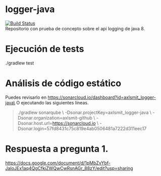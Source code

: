 # logger-java
[![Build Status](https://travis-ci.org/watson-developer-cloud/spring-boot-starter.svg?branch=master)](https://travis-ci.org/watson-developer-cloud/spring-boot-starter)\
Repositorio con prueba de concepto sobre el api logging de java 8.
# Ejecución de tests
 ./gradlew test
# Análisis de código estático
Puedes revisarlo en https://sonarcloud.io/dashboard?id=axlsmit_logger-java\
O ejecutando las siguientes líneas.
>  ./gradlew sonarqube \\
>  -Dsonar.projectKey=axlsmit_logger-java \\
>  -Dsonar.organization=axlsmit-github \\
>  -Dsonar.host.url=https://sonarcloud.io \\
>  -Dsonar.login=57fd8431c75c819e4ab0506481a7222d311eec17

# Respuesta a pregunta 1.
https://docs.google.com/document/d/1pMbZvYbf-JaIoJEx1aq4QgCfkjZWQwCwRsnAGr_88zY/edit?usp=sharing
  
